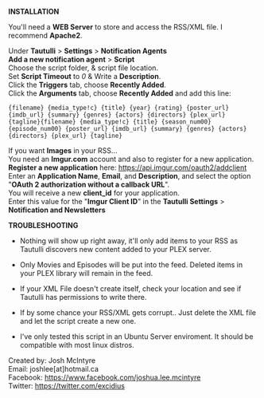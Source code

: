 **INSTALLATION**  

You'll need a **WEB Server** to store and access the RSS/XML file. I recommend **Apache2**.  

Under **Tautulli** > **Settings** > **Notification Agents**  
**Add a new notification agent** > **Script**  
Choose the script folder, & script file location.  
Set **Script Timeout** to *0* & Write a **Description**.  
Click the **Triggers** tab, choose **Recently Added**.  
Click the **Arguments** tab, choose **Recently Added** and add this line:  

<pre><code><movie>{filename} {media_type!c} {title} {year} {rating} {poster_url} {imdb_url} {summary} {genres} {actors} {directors} {plex_url} {tagline}</movie><episode>{filename} {media_type!c} {title} {season_num00} {episode_num00} {poster_url} {imdb_url} {summary} {genres} {actors} {directors} {plex_url} {tagline}</episode></code></pre>


If you want **Images** in your RSS...  
You need an **Imgur.com** account and also to register for a new application.  
**Register a new application** here: https://api.imgur.com/oauth2/addclient  
Enter an **Application Name**, **Email**, and **Description**, and select the option "**OAuth 2 authorization without a callback URL**".  
You will receive a new **client_id** for your application.  
Enter this value for the "**Imgur Client ID**" in the **Tautulli Settings** > **Notification and Newsletters**  

**TROUBLESHOOTING**  

* Nothing will show up right away, it'll only add items to your RSS as Tautulli discovers new content added to your PLEX server.  

* Only Movies and Episodes will be put into the feed. Deleted items in your PLEX library will remain in the feed.  

* If your XML File doesn't create itself, check your location and see if Tautulli has permissions to write there.  

* If by some chance your RSS/XML gets corrupt.. Just delete the XML file and let the script create a new one.  

* I've only tested this script in an Ubuntu Server enviroment. It should be compatible with most linux distros.  



Created by: Josh McIntyre  
Email: joshlee[at]hotmail.ca  
Facebook: https://www.facebook.com/joshua.lee.mcintyre  
Twitter: https://twitter.com/excidius  
					

